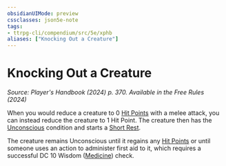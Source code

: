 ```yaml
---
obsidianUIMode: preview
cssclasses: json5e-note
tags:
- ttrpg-cli/compendium/src/5e/xphb
aliases: ["Knocking Out a Creature"]
---
```

# Knocking Out a Creature
*Source: Player's Handbook (2024) p. 370. Available in the Free Rules (2024)* 

When you would reduce a creature to 0 [Hit Points](hit-points-xphb.md) with a melee attack, you can instead reduce the creature to 1 Hit Point. The creature then has the [Unconscious](conditions.md#Unconscious) condition and starts a [Short Rest](short-rest-xphb.md).

The creature remains Unconscious until it regains any [Hit Points](hit-points-xphb.md) or until someone uses an action to administer first aid to it, which requires a successful DC 10 Wisdom ([Medicine](skills.md#Medicine)) check.